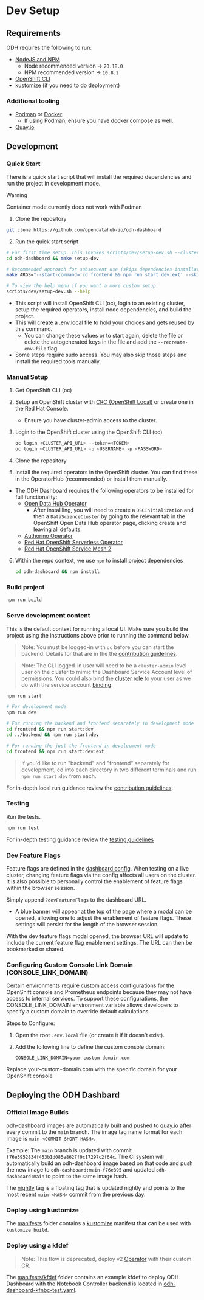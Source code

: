 # Dev Setup

## Requirements

ODH requires the following to run:

- [NodeJS and NPM](https://nodejs.org/)
  - Node recommended version -> `20.18.0`
  - NPM recommended version -> `10.8.2`
- [OpenShift CLI](https://docs.redhat.com/en/documentation/openshift_container_platform/4.16/html/cli_tools/openshift-cli-oc)
- [kustomize](https://github.com/kubernetes-sigs/kustomize) (if you need to do deployment)

### Additional tooling

- [Podman](https://github.com/containers/podman) or [Docker](https://www.docker.com/)
  - If using Podman, ensure you have docker compose as well.
- [Quay.io](https://quay.io/)

## Development

### Quick Start

There is a quick start script that will install the required dependencies and run the project in development mode.

> [!WARNING]
> Container mode currently does not work with Podman

1. Clone the repository

```bash
git clone https://github.com/opendatahub-io/odh-dashboard
```

2. Run the quick start script

```bash
# For first time setup. This invokes scripts/dev/setup-dev.sh --cluster-type=existing --development-environment=local
cd odh-dashboard && make setup-dev

# Recommended approach for subsequent use (skips dependencies installation/build steps and starts dev server automatically)
make ARGS="--start-command='cd frontend && npm run start:dev:ext' --skip-deps" setup-dev
```

```bash
# To view the help menu if you want a more custom setup.
scripts/dev/setup-dev.sh --help
```

- This script will install OpenShift CLI (oc), login to an existing cluster, setup the required operators, install node dependencies, and build the project.
- This will create a .env.local file to hold your choices and gets reused by this command.
  - You can change these values or to start again, delete the file or delete the autogenerated keys in the file and add the `--recreate-env-file` flag.
- Some steps require sudo access. You may also skip those steps and install the required tools manually.

### Manual Setup

1. Get OpenShift CLI (oc)

2. Setup an OpenShift cluster with [CRC (OpenShift Local)](https://developers.redhat.com/products/openshift-local/overview) or create one in the Red Hat Console.

   - Ensure you have cluster-admin access to the cluster.

3. Login to the OpenShift cluster using the OpenShift CLI (oc)

   ```bash
   oc login <CLUSTER_API_URL> --token=<TOKEN>
   oc login <CLUSTER_API_URL> -u <USERNAME> -p <PASSWORD>

   ```

4. Clone the repository

5. Install the required operators in the OpenShift cluster. You can find these in the OperatorHub (recommended) or install them manually.

- The ODH Dashboard requires the following operators to be installed for full functionality:
  - [Open Data Hub Operator](https://github.com/opendatahub-io/opendatahub-operator)
    - After installling, you will need to create a `DSCInitialization` and then a `DataScienceCluster` by going to the relevant tab in the OpenShift Open Data Hub operator page, clicking create and leaving all defaults.
  - [Authorino Operator](https://github.com/Kuadrant/authorino-operator)
  - [Red Hat OpenShift Serverless Operator](https://github.com/openshift-knative/serverless-operator)
  - [Red Hat OpenShift Service Mesh 2](https://github.com/Maistra/istio-operator)

6. Within the repo context, we use `npm` to install project dependencies

   ```bash
   cd odh-dashboard && npm install
   ```

### Build project

```bash
npm run build
```

### Serve development content

This is the default context for running a local UI. Make sure you build the project using the instructions above prior to running the command below.

> Note: You must be logged-in with `oc` before you can start the backend. Details for that are in the the [contribution guidelines](../CONTRIBUTING.md#give-your-dev-env-access).

> Note: The CLI logged-in user will need to be a `cluster-admin` level user on the cluster to mimic the Dashboard Service Account level of permissions. You could also bind the [cluster role](../manifests/core-bases/base/cluster-role.yaml) to your user as we do with the service account [binding](../manifests/core-bases/base/cluster-role-binding.yaml).

```bash
npm run start

# For development mode
npm run dev

# For running the backend and frontend separately in development mode
cd frontend && npm run start:dev
cd ../backend && npm run start:dev

# For running the just the frontend in development mode
cd frontend && npm run start:dev:ext
```

> If you'd like to run "backend" and "frontend" separately for development, cd into each directory in two different terminals and run `npm run start:dev` from each.

For in-depth local run guidance review the [contribution guidelines](../CONTRIBUTING.md).

### Testing

Run the tests.

```bash
npm run test
```

For in-depth testing guidance review the [testing guidelines](./testing.md)

### Dev Feature Flags

Feature flags are defined in the [dashboard config](./dashboard-config.md#features). When testing on a live cluster, changing feature flags via the config affects all users on the cluster. It is also possible to personally control the enablement of feature flags within the browser session.

Simply append `?devFeatureFlags` to the dashboard URL.

- A blue banner will appear at the top of the page where a modal can be opened, allowing one to adjust the enablement of feature flags. These settings will persist for the length of the browser session.

With the dev feature flags modal opened, the browser URL will update to include the current feature flag enablement settings. The URL can then be bookmarked or shared.

### Configuring Custom Console Link Domain (CONSOLE_LINK_DOMAIN)

Certain environments require custom access configurations for the OpenShift console and Prometheus endpoints because they may not have access to internal services. To support these configurations, the CONSOLE_LINK_DOMAIN environment variable allows developers to specify a custom domain to override default calculations.

Steps to Configure:

1. Open the root `.env.local` file (or create it if it doesn't exist).
2. Add the following line to define the custom console domain:

   <code>CONSOLE_LINK_DOMAIN=your-custom-domain.com</code>

Replace your-custom-domain.com with the specific domain for your OpenShift console

## Deploying the ODH Dashbard

### Official Image Builds

odh-dashboard images are automatically built and pushed to [quay.io](https://quay.io/repository/opendatahub/odh-dashboard) after every commit to the `main` branch. The image tag name format for each image is `main-<COMMIT SHORT HASH>`.

Example: The `main` branch is updated with commit `f76e3952834f453b1d085e8627f9c17297c2f64c`. The CI system will automatically build an odh-dashboard image based on that code and push the new image to `odh-dashboard:main-f76e395` and updated `odh-dashboard:main` to point to the same image hash.

The [nightly](https://quay.io/opendatahub/odh-dashboard:nightly) tag is a floating tag that is updated nightly and points to the most recent `main-<HASH>` commit from the previous day.

### Deploy using kustomize

The [manifests](../manifests) folder contains a [kustomize](https://kustomize.io) manifest that can be used with `kustomize build`.

### Deploy using a kfdef

> Note: This flow is deprecated, deploy v2 [Operator](https://github.com/opendatahub-io/opendatahub-operator) with their custom CR.

The [manifests/kfdef](../manifests/kfdef) folder contains an example kfdef to deploy ODH Dashboard with the Notebook Controller backend is located in [odh-dashboard-kfnbc-test.yaml](../manifests/kfdef/odh-dashboard-kfnbc-test.yaml).

